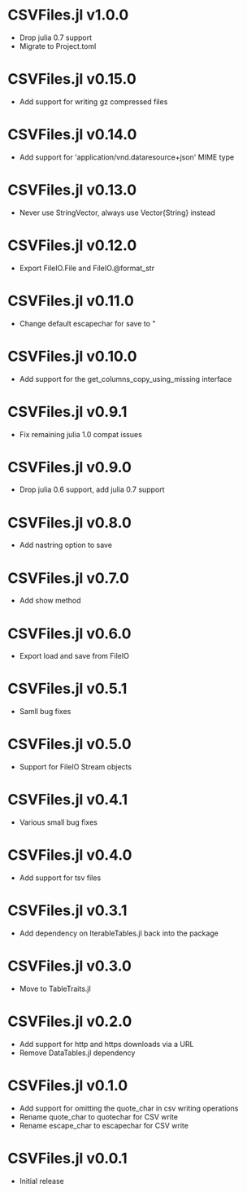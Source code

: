 # CSVFiles.jl v1.0.0
* Drop julia 0.7 support
* Migrate to Project.toml

# CSVFiles.jl v0.15.0
* Add support for writing gz compressed files

# CSVFiles.jl v0.14.0
* Add support for 'application/vnd.dataresource+json' MIME type

# CSVFiles.jl v0.13.0
* Never use StringVector, always use Vector{String} instead

# CSVFiles.jl v0.12.0
* Export FileIO.File and FileIO.@format_str

# CSVFiles.jl v0.11.0
* Change default escapechar for save to "

# CSVFiles.jl v0.10.0
* Add support for the get_columns_copy_using_missing interface

# CSVFiles.jl v0.9.1
* Fix remaining julia 1.0 compat issues

# CSVFiles.jl v0.9.0
* Drop julia 0.6 support, add julia 0.7 support

# CSVFiles.jl v0.8.0
* Add nastring option to save

# CSVFiles.jl v0.7.0
* Add show method

# CSVFiles.jl v0.6.0
* Export load and save from FileIO

# CSVFiles.jl v0.5.1
* Samll bug fixes

# CSVFiles.jl v0.5.0
* Support for FileIO Stream objects

# CSVFiles.jl v0.4.1
* Various small bug fixes

# CSVFiles.jl v0.4.0
* Add support for tsv files

# CSVFiles.jl v0.3.1
* Add dependency on IterableTables.jl back into the package

# CSVFiles.jl v0.3.0
* Move to TableTraits.jl

# CSVFiles.jl v0.2.0
* Add support for http and https downloads via a URL
* Remove DataTables.jl dependency

# CSVFiles.jl v0.1.0
* Add support for omitting the quote_char in csv writing operations
* Rename quote_char to quotechar for CSV write
* Rename escape_char to escapechar for CSV write

# CSVFiles.jl v0.0.1
* Initial release
